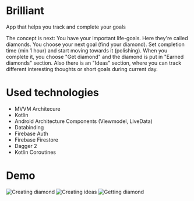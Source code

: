 # Brilliant
App that helps you track and complete your goals

The concept is next: You have your important life-goals. Here they're called diamonds.
You choose your next goal (find your diamond). Set completion time (min 1 hour) and start moving towards it (polishing).
When you complete it, you choose "Get diamond" and the diamond is put in "Earned diamonds" section.
Also there is an "Ideas" section, where you can track different interesting thoughts or short goals during current day.

# Used technologies
- MVVM Architecure
- Kotlin
- Android Architecture Components (Viewmodel, LiveData)
- Databinding
- Firebase Auth
- Firebase Firestore
- Dagger 2
- Kotlin Coroutines

# Demo
![Creating diamond](https://media.giphy.com/media/eIgGqGoT2eWQDqmEAS/giphy.gif)
![Creating ideas](https://media.giphy.com/media/H5x0cn40Da7L1Y6Lj1/giphy.gif)
![Getting diamond](https://media.giphy.com/media/UuGtA9JtgRvt4z4z8X/giphy.gif)
